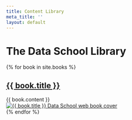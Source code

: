 ```yaml
---
title: Content Library
meta_title: ''
layout: default
---
```

<h1 class="title centered mb-5">The Data School Library</h1>
<!-- <ul class="book-list mt-5 no-pad-list">
  {% for book in site.books %}
  <li>
    <a href="{{ book.url }}" class="hover-link">
      <div class="description">
        <h2>{{ book.title }}</h2>
        {{ book.content }}
      </div>
      <img class="hover-img" src="{{ book.cover_image }}" alt="{{ book.title }} Data School web book cover" title="Read the {{ book.title }} web book">
    </a>
  </li>
  {% endfor %}
</ul> -->
{% for book in site.books %}
<div class="row mb-5">
  <div class="col-sm-8">
    <a href="{{ book.url }}" class="book-info">
      <h2 class="mt-0">{{ book.title }} <i class="fas fa-arrow-right"></i></h2>
    </a>
    {{ book.content }}
  </div>
  <div class="col-sm-4 book-cover">
    <a href="{{ book.url }}" class="hover-link">
      <img class="hover-img" src="{{ book.cover_image }}" alt="{{ book.title }} Data School web book cover" title="Read the {{ book.title }} web book">
    </a>
  </div>
</div>
{% endfor %}
<!-- <li>
  <a href="{{ book.url }}" class="hover-link">
    <div class="description">
      <h2>{{ book.title }}</h2>
      {{ book.content }}
    </div>
    <img class="hover-img" src="{{ book.cover_image }}" alt="{{ book.title }} Data School web book cover" title="Read the {{ book.title }} web book">
  </a>
</li> -->
